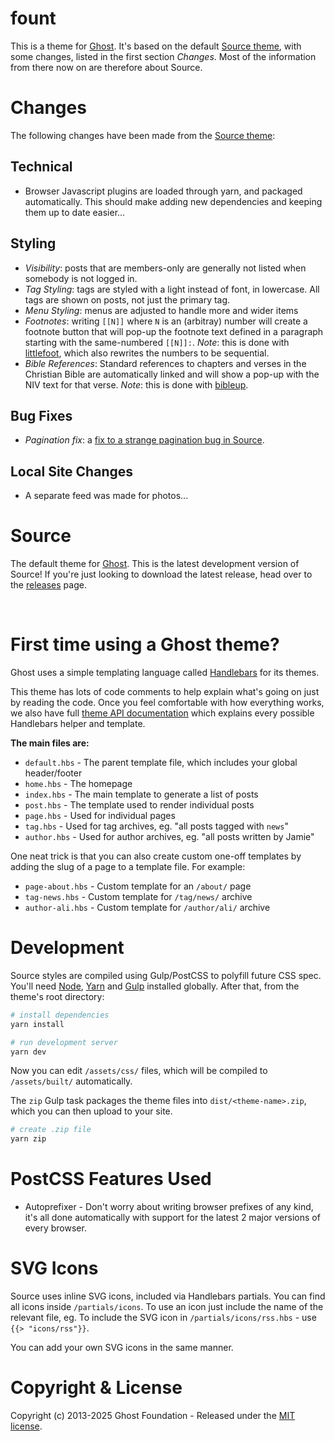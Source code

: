 # fount

This is a theme for [Ghost](http://github.com/tryghost/ghost/). It's based on the default [Source theme](https://github.com/TryGhost/Source/), with some changes, listed in the first section *Changes*.
Most of the information from there now on are therefore about Source.

# Changes

The following changes have been made from the [Source theme](https://github.com/TryGhost/Source/):

## Technical

* Browser Javascript plugins are loaded through yarn, and packaged automatically.
  This should make adding new dependencies and keeping them up to date easier...

## Styling

* *Visibility*: posts that are members-only are generally not listed when somebody is not logged in.
* *Tag Styling*: tags are styled with a light instead of font, in lowercase. All tags are shown on posts, not just the primary tag.
* *Menu Styling*: menus are adjusted to handle more and wider items
* *Footnotes*: writing `[[N]]` where `N` is an (arbitray) number will create a footnote button that will pop-up the footnote text defined in a paragraph starting with the same-numbered `[[N]]:`.
  _Note_: this is done with [littlefoot](https://littlefoot.js.org/), which also rewrites the numbers to be sequential.
* *Bible References*: Standard references to chapters and verses in the Christian Bible are automatically linked and will show a pop-up with the NIV text for that verse.
  _Note_: this is done with [bibleup](https://bibleup.netlify.app/).

## Bug Fixes

* *Pagination fix*: a [fix to a strange pagination bug in Source](https://github.com/TryGhost/Source/pull/72).

## Local Site Changes

* A separate feed was made for photos...

# Source

The default theme for [Ghost](http://github.com/tryghost/ghost/). This is the latest development version of Source! If you're just looking to download the latest release, head over to the [releases](https://github.com/TryGhost/Source/releases) page.

&nbsp;

# First time using a Ghost theme?

Ghost uses a simple templating language called [Handlebars](http://handlebarsjs.com/) for its themes.

This theme has lots of code comments to help explain what's going on just by reading the code. Once you feel comfortable with how everything works, we also have full [theme API documentation](https://ghost.org/docs/themes/) which explains every possible Handlebars helper and template.

**The main files are:**

- `default.hbs` - The parent template file, which includes your global header/footer
- `home.hbs` - The homepage
- `index.hbs` - The main template to generate a list of posts
- `post.hbs` - The template used to render individual posts
- `page.hbs` - Used for individual pages
- `tag.hbs` - Used for tag archives, eg. "all posts tagged with `news`"
- `author.hbs` - Used for author archives, eg. "all posts written by Jamie"

One neat trick is that you can also create custom one-off templates by adding the slug of a page to a template file. For example:

- `page-about.hbs` - Custom template for an `/about/` page
- `tag-news.hbs` - Custom template for `/tag/news/` archive
- `author-ali.hbs` - Custom template for `/author/ali/` archive


# Development

Source styles are compiled using Gulp/PostCSS to polyfill future CSS spec. You'll need [Node](https://nodejs.org/), [Yarn](https://yarnpkg.com/) and [Gulp](https://gulpjs.com) installed globally. After that, from the theme's root directory:

```bash
# install dependencies
yarn install

# run development server
yarn dev
```

Now you can edit `/assets/css/` files, which will be compiled to `/assets/built/` automatically.

The `zip` Gulp task packages the theme files into `dist/<theme-name>.zip`, which you can then upload to your site.

```bash
# create .zip file
yarn zip
```

# PostCSS Features Used

- Autoprefixer - Don't worry about writing browser prefixes of any kind, it's all done automatically with support for the latest 2 major versions of every browser.


# SVG Icons

Source uses inline SVG icons, included via Handlebars partials. You can find all icons inside `/partials/icons`. To use an icon just include the name of the relevant file, eg. To include the SVG icon in `/partials/icons/rss.hbs` - use `{{> "icons/rss"}}`.

You can add your own SVG icons in the same manner.


# Copyright & License

Copyright (c) 2013-2025 Ghost Foundation - Released under the [MIT license](LICENSE).
